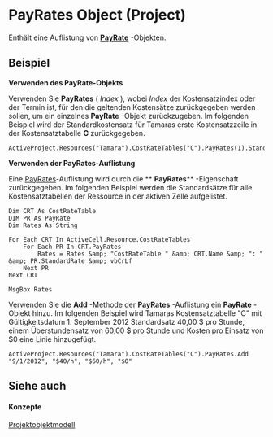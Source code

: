 
# PayRates Object (Project)

Enthält eine Auflistung von  **[PayRate](4c8ba1f3-bf18-2179-5f50-c090c63e46b9.md)** -Objekten.


## Beispiel

 **Verwenden des PayRate-Objekts**

Verwenden Sie  **PayRates** ( _Index_ ), wobei _Index_ der Kostensatzindex oder der Termin ist, für den die geltenden Kostensätze zurückgegeben werden sollen, um ein einzelnes **PayRate** -Objekt zurückzugeben. Im folgenden Beispiel wird der Standardkostensatz für Tamaras erste Kostensatzzeile in der Kostensatztabelle **C** zurückgegeben.




```
ActiveProject.Resources("Tamara").CostRateTables("C").PayRates(1).StandardRate
```

 **Verwenden der PayRates-Auflistung**

Eine [PayRates](260d9e77-9fce-5169-687f-027995c73273.md)-Auflistung wird durch die  ** **PayRates**** -Eigenschaft zurückgegeben. Im folgenden Beispiel werden die Standardsätze für alle Kostensatztabellen der Ressource in der aktiven Zelle aufgelistet.




```
Dim CRT As CostRateTable
DIM PR As PayRate
Dim Rates As String

For Each CRT In ActiveCell.Resource.CostRateTables
    For Each PR In CRT.PayRates
        Rates = Rates &amp; "CostRateTable " &amp; CRT.Name &amp; ": " &amp; PR.StandardRate &amp; vbCrLf
    Next PR
Next CRT
    
MsgBox Rates
```

Verwenden Sie die  **[Add](ba5d2667-7452-f9d9-032e-bb7c9d1d4911.md)** -Methode der **PayRates** -Auflistung ein **PayRate** -Objekt hinzu. Im folgenden Beispiel wird Tamaras Kostensatztabelle "C" mit Gültigkeitsdatum 1. September 2012 Standardsatz 40,00 $ pro Stunde, einem Überstundensatz von 60,00 $ pro Stunde und Kosten pro Einsatz von $0 eine Linie hinzugefügt.




```
ActiveProject.Resources("Tamara").CostRateTables("C").PayRates.Add "9/1/2012", "$40/h", "$60/h", "$0"
```


## Siehe auch


#### Konzepte


[Projektobjektmodell](900b167b-88ec-ea88-15b7-27bb90c22ac6.md)